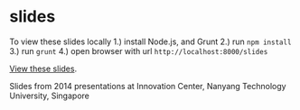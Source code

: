 slides
======

To view these slides locally
1.) install Node.js, and Grunt
2.) run `npm install`
3.) run `grunt`
4.) open browser with url `http://localhost:8000/slides`

[View these slides](http://mozilla-ntu.github.io/gamedev-2014/site/slides/index.html).

Slides from 2014 presentations at Innovation Center, Nanyang Technology
University, Singapore
